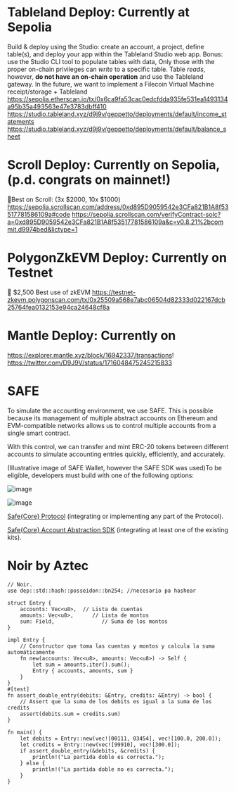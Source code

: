 # Tableland Deploy: Currently at Sepolia
Build & deploy using the Studio: create an account, a project, define table(s), and deploy your app within the Tableland Studio web app. Bonus: use the Studio CLI tool to populate tables with data, Only those with the proper on-chain privileges can *write* to a specific table. Table *reads*, however, **do not have an on-chain operation** and use the Tableland gateway.
In the future, we want to implement a Filecoin Virtual Machine receipt/storage + Tableland
https://sepolia.etherscan.io/tx/0x6ca9fa53cac0edcfdda935fe531ea1493134a95b35a493563e47e3783dbff410
https://studio.tableland.xyz/d9j9v/geppetto/deployments/default/income_statements
https://studio.tableland.xyz/d9j9v/geppetto/deployments/default/balance_sheet

# Scroll Deploy: Currently on Sepolia, (p.d. congrats on mainnet!)
🎯Best on Scroll: (3x $2000, 10x $1000)
https://sepolia.scrollscan.com/address/0xd895D9059542e3CFa821B1A8f53517781586109a#code
https://sepolia.scrollscan.com/verifyContract-solc?a=0xd895D9059542e3CFa821B1A8f53517781586109a&c=v0.8.21%2bcommit.d9974bed&lictype=1


# PolygonZkEVM Deploy: Currently on Testnet
🔀 $2,500 Best use of zkEVM 
https://testnet-zkevm.polygonscan.com/tx/0x25509a568e7abc06504d82333d022167dcb25764fea0132153e94ca24648cf8a

# Mantle Deploy: Currently on 
https://explorer.mantle.xyz/block/16942337/transactions!
https://twitter.com/D9J9V/status/1716048475245215833 

# SAFE

To simulate the accounting environment, we use SAFE. This is possible because its management of multiple abstract accounts on Ethereum and EVM-compatible networks allows us to control multiple accounts from a single smart contract.

With this control, we can transfer and mint ERC-20 tokens between different accounts to simulate accounting entries quickly, efficiently, and accurately.

(Illustrative image of SAFE Wallet, however the SAFE SDK was used)To be eligible, developers must build with one of the following options:

![image](https://github.com/D9J9V/eth-online-2023/assets/81653270/2dd99dce-22ac-4381-85b9-5ddb3a31c56f)


![image](https://github.com/D9J9V/eth-online-2023/assets/81653270/f7824fdb-c388-4a80-9bb6-968b86994461)


[Safe{Core} Protocol](https://github.com/safe-global/safe-core-protocol-specs) (integrating or implementing any part of the Protocol). 

[Safe{Core} Account Abstraction SDK](https://github.com/safe-global/safe-core-sdk) (integrating at least one of the existing kits).

# Noir by Aztec
```
// Noir.
use dep::std::hash::posseidon::bn254; //necesario pa hashear

struct Entry {
    accounts: Vec<u8>,  // Lista de cuentas
    amounts: Vec<u8>,      // Lista de montos
    sum: Field,               // Suma de los montos
}

impl Entry {
    // Constructor que toma las cuentas y montos y calcula la suma automáticamente
    fn new(accounts: Vec<u8>, amounts: Vec<u8>) -> Self {
        let sum = amounts.iter().sum();
        Entry { accounts, amounts, sum }
    }
}
#[test]
fn assert_double_entry(debits: &Entry, credits: &Entry) -> bool {
    // Assert que la suma de los debits es igual a la suma de los credits
    assert(debits.sum = credits.sum)
}

fn main() {
    let debits = Entry::new(vec![00111, 03454], vec![100.0, 200.0]);
    let credits = Entry::new(vec![99910], vec![300.0]);
    if assert_double_entry(&debits, &credits) {
        println!("La partida doble es correcta.");
    } else {
        println!("La partida doble no es correcta.");
    }
}
```
